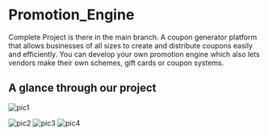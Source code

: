# Promotion_Engine


Complete Project is there in the main branch.
A coupon generator platform that allows businesses of all sizes to create and distribute coupons easily and efficiently. You can develop your own promotion engine which also lets vendors make their own schemes, gift cards or coupon systems.
## A glance through our project
![pic1](https://user-images.githubusercontent.com/92844364/236857761-f1f4543c-11d2-4275-80ee-f26d8f3ece95.png) 

![pic2](https://user-images.githubusercontent.com/92844364/236859244-14d2061e-0301-4fef-a54c-af2ea0b22bea.png)
![pic3](https://user-images.githubusercontent.com/92844364/236859310-643ed8d6-10e5-4dc6-95b1-1c527fd3bf1e.png)
![pic4](https://user-images.githubusercontent.com/92844364/236859389-6242b4b8-c654-4ce9-a35e-55dbe94c09fb.png)
